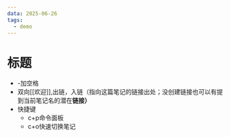 ```yaml
---
data: 2025-06-26
tags:
  - demo
---
```

# 标题
- -加空格
- 双向[[欢迎]],出链，入链（指向这篇笔记的链接出处；没创建链接也可以有提到当前笔记名的潜在**链接）**
- 快捷键
	- c+p命令面板
	- c+o快速切换笔记
